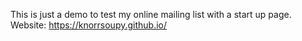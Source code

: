 This is just a demo to test my online mailing list with a start up page.
Website:
https://knorrsoupy.github.io/
